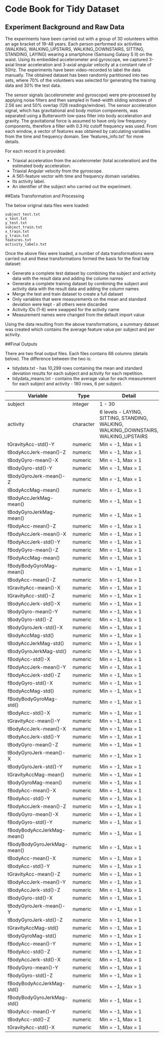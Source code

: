Code Book for Tidy Dataset
===========


## Experiment Background and Raw Data  

The experiments have been carried out with a group of 30 volunteers within an age bracket of 19-48 years. Each person 
performed six activities (WALKING, WALKING_UPSTAIRS, WALKING_DOWNSTAIRS, SITTING, STANDING, LAYING) wearing a smartphone 
(Samsung Galaxy S II) on the waist. Using its embedded accelerometer and gyroscope, we captured 3-axial linear 
acceleration and 3-axial angular velocity at a constant rate of 50Hz. The experiments have been video-recorded to label 
the data manually. The obtained dataset has been randomly partitioned into two sets, where 70% of the volunteers was 
selected for generating the training data and 30% the test data.   

The sensor signals (accelerometer and gyroscope) were pre-processed by applying noise filters and then sampled in 
fixed-width sliding windows of 2.56 sec and 50% overlap (128 readings/window). The sensor acceleration signal, which has 
gravitational and body motion components, was separated using a Butterworth low-pass filter into body acceleration and 
gravity. The gravitational force is assumed to have only low frequency components, therefore a filter with 0.3 Hz cutoff 
frequency was used. From each window, a vector of features was obtained by calculating variables from the time and 
frequency domain. See 'features_info.txt' for more details.   

For each record it is provided:

- Triaxial acceleration from the accelerometer (total acceleration) and the estimated body acceleration.
- Triaxial Angular velocity from the gyroscope. 
- A 561-feature vector with time and frequency domain variables. 
- Its activity label. 
- An identifier of the subject who carried out the experiment.


##Data Transformation and Processing   

The below original data files were loaded:   

  `subject_test.txt`  
  `x_test.txt`  
  `y_test.txt`  
  `subject_train.txt`  
  `x_train.txt`  
  `y_train.txt`  
  `features.txt`  
  `activity_labels.txt`  

Once the above files were loaded, a number of data transformations were carried out and these transformations formed the 
basis for the final tidy dataset: 

 - Generate a complete test dataset by combining the subject and activity data with the result data and adding the 
 column names
 - Generate a complete training dataset by combining the subject and activity data with the result data and adding the 
 column names
 - Merge the test and train dataset to create a full dataset
 - Only variables that were measurements on the mean and standard deviation were kept - all others were discarded
 - Activity IDs (1-6) were swapped for the activity name
 - Measurement names were changed from the default import value  
 
 
Using the data resulting from the above transformations, a summary dataset was created which contains the average 
feature value per subject and per activity.  


##Final Outputs  

There are two final output files.  Each files contains 68 columns (details below).  The difference between the two is: 

 - tidydata.txt - has 10,299 rows containing the mean and standard deviation results for each subject and  activity for 
 each repetition.
 - tidydata_means.txt - contains the average value for each measurement for each subject and activity - 180 rows, 6 per 
 subject.


Variable    |      Type    |      Detail
-------------------------------    |      -------------------------------    |      -------------------------------
subject    |      integer     |      1 - 30
activity    |      character    |      6 levels - LAYING, SITTING, STANDING, WALKING, WALKING_DOWNSTAIRS, WALKING_UPSTAIRS
tGravityAcc-std()-Y    |      numeric     |      Min = -1, Max = 1 
tBodyAccJerk-mean()-Z    |      numeric     |      Min = -1, Max = 1 
tBodyGyro-mean()-X    |      numeric     |      Min = -1, Max = 1 
tBodyGyro-std()-Y    |      numeric     |      Min = -1, Max = 1 
tBodyGyroJerk-mean()-Z    |      numeric     |      Min = -1, Max = 1 
tBodyAccMag-mean()    |      numeric     |      Min = -1, Max = 1 
tBodyAccJerkMag-mean()    |      numeric     |      Min = -1, Max = 1 
tBodyGyroJerkMag-mean()    |      numeric     |      Min = -1, Max = 1 
fBodyAcc-mean()-Z    |      numeric     |      Min = -1, Max = 1 
fBodyAccJerk-mean()-X    |      numeric     |      Min = -1, Max = 1 
fBodyAccJerk-std()-Y    |      numeric     |      Min = -1, Max = 1 
fBodyGyro-mean()-Z    |      numeric     |      Min = -1, Max = 1 
fBodyAccMag-mean()    |      numeric     |      Min = -1, Max = 1 
fBodyBodyGyroMag-mean()    |      numeric     |      Min = -1, Max = 1 
tBodyAcc-mean()-Z    |      numeric     |      Min = -1, Max = 1 
tGravityAcc-mean()-X    |      numeric     |      Min = -1, Max = 1 
tGravityAcc-std()-Z    |      numeric     |      Min = -1, Max = 1 
tBodyAccJerk-std()-X    |      numeric     |      Min = -1, Max = 1 
tBodyGyro-mean()-Y    |      numeric     |      Min = -1, Max = 1 
tBodyGyro-std()-Z    |      numeric     |      Min = -1, Max = 1 
tBodyGyroJerk-std()-X    |      numeric     |      Min = -1, Max = 1 
tBodyAccMag-std()    |      numeric     |      Min = -1, Max = 1 
tBodyAccJerkMag-std()    |      numeric     |      Min = -1, Max = 1 
tBodyGyroJerkMag-std()    |      numeric     |      Min = -1, Max = 1 
fBodyAcc-std()-X    |      numeric     |      Min = -1, Max = 1 
fBodyAccJerk-mean()-Y    |      numeric     |      Min = -1, Max = 1 
fBodyAccJerk-std()-Z    |      numeric     |      Min = -1, Max = 1 
fBodyGyro-std()-X    |      numeric     |      Min = -1, Max = 1 
fBodyAccMag-std()    |      numeric     |      Min = -1, Max = 1 
fBodyBodyGyroMag-std()    |      numeric     |      Min = -1, Max = 1 
tBodyAcc-std()-X    |      numeric     |      Min = -1, Max = 1 
tGravityAcc-mean()-Y    |      numeric     |      Min = -1, Max = 1 
tBodyAccJerk-mean()-X    |      numeric     |      Min = -1, Max = 1 
tBodyAccJerk-std()-Y    |      numeric     |      Min = -1, Max = 1 
tBodyGyro-mean()-Z    |      numeric     |      Min = -1, Max = 1 
tBodyGyroJerk-mean()-X    |      numeric     |      Min = -1, Max = 1 
tBodyGyroJerk-std()-Y    |      numeric     |      Min = -1, Max = 1 
tGravityAccMag-mean()    |      numeric     |      Min = -1, Max = 1 
tBodyGyroMag-mean()    |      numeric     |      Min = -1, Max = 1 
fBodyAcc-mean()-X    |      numeric     |      Min = -1, Max = 1 
fBodyAcc-std()-Y    |      numeric     |      Min = -1, Max = 1 
fBodyAccJerk-mean()-Z    |      numeric     |      Min = -1, Max = 1 
fBodyGyro-mean()-X    |      numeric     |      Min = -1, Max = 1 
fBodyGyro-std()-Y    |      numeric     |      Min = -1, Max = 1 
fBodyBodyAccJerkMag-mean()    |      numeric     |      Min = -1, Max = 1 
fBodyBodyGyroJerkMag-mean()    |      numeric     |      Min = -1, Max = 1 
tBodyAcc-mean()-X    |      numeric     |      Min = -1, Max = 1 
tBodyAcc-std()-Y    |      numeric     |      Min = -1, Max = 1 
tGravityAcc-mean()-Z    |      numeric     |      Min = -1, Max = 1 
tBodyAccJerk-mean()-Y    |      numeric     |      Min = -1, Max = 1 
tBodyAccJerk-std()-Z    |      numeric     |      Min = -1, Max = 1 
tBodyGyro-std()-X    |      numeric     |      Min = -1, Max = 1 
tBodyGyroJerk-mean()-Y    |      numeric     |      Min = -1, Max = 1 
tBodyGyroJerk-std()-Z    |      numeric     |      Min = -1, Max = 1 
tGravityAccMag-std()    |      numeric     |      Min = -1, Max = 1 
tBodyGyroMag-std()    |      numeric     |      Min = -1, Max = 1 
fBodyAcc-mean()-Y    |      numeric     |      Min = -1, Max = 1 
fBodyAcc-std()-Z    |      numeric     |      Min = -1, Max = 1 
fBodyAccJerk-std()-X    |      numeric     |      Min = -1, Max = 1 
fBodyGyro-mean()-Y    |      numeric     |      Min = -1, Max = 1 
fBodyGyro-std()-Z    |      numeric     |      Min = -1, Max = 1 
fBodyBodyAccJerkMag-std()    |      numeric     |      Min = -1, Max = 1 
fBodyBodyGyroJerkMag-std()    |      numeric     |      Min = -1, Max = 1 
tBodyAcc-mean()-Y    |      numeric     |      Min = -1, Max = 1 
tBodyAcc-std()-Z    |      numeric     |      Min = -1, Max = 1 
tGravityAcc-std()-X    |      numeric     |      Min = -1, Max = 1 


